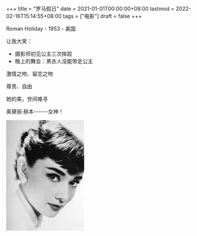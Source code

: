 +++
title = "罗马假日"
date = 2021-01-01T00:00:00+08:00
lastmod = 2022-02-16T15:14:55+08:00
tags = ["电影"]
draft = false
+++

Roman Holiday - 1953 - 美国

让我大笑：

- 摄影师初见公主三次摔跤
- 晚上的舞会：黑衣人没能带走公主

激情之吻、留恋之吻

尊贵、自由

她的美，世间难寻

奥黛丽·赫本------女神！

![](/images/audrey-hepburn.png)
